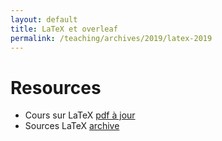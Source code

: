 ```yaml
---
layout: default
title: LaTeX et overleaf
permalink: /teaching/archives/2019/latex-2019
---
```


# Resources
* Cours sur LaTeX [pdf à jour](https://docs.google.com/presentation/d/1vCRu2Eqz-UQ5iWbXg3RyQrydvyzg9mE2UgwGUeV1ySs/export/pdf)
* Sources LaTeX [archive](https://www.overleaf.com/read/rspnypvkzfgc)

